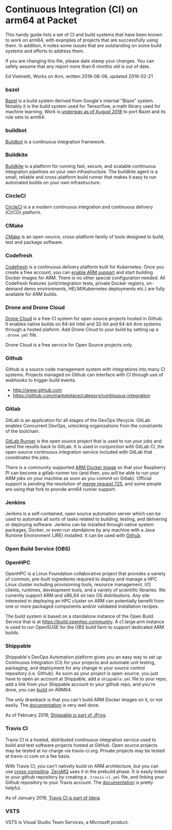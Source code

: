 # Continuous Integration (CI) on arm64 at Packet

This handy guide lists a set of CI and build systems that have been known to work
on arm64, with examples of projects that are successfully using them.
In addition, it notes some issues that are outstanding on some build systems
and efforts to address them.

If you are changing this file, please date stamp your changes. 
You can safely assume that any report more than 6 months old
is out of date.

Ed Vielmetti, Works on Arm, written 2018-08-06, updated 2019-02-21

### bazel

[Bazel](https://bazel.build/) is a build system derived from Google's internal "Blaze" system.
Notably it is the build system used for Tensorflow, a math library used for machine learning.
Work is [underway as of August 2018](https://github.com/WorksOnArm/cluster/issues/102)
to port Bazel and its rule sets to arm64.

### buildbot

[Buildbot](https://buildbot.net/) is a continuous integration framework.

### Buildkite

[Buildkite](https://www.buildkite.com) is a platform for running fast, secure, and 
scalable continuous integration pipelines on your own infrastructure.
The buildkite agent is a small, reliable and cross-platform build runner 
that makes it easy to run automated builds on your own infrastructure. 

### CircleCI

[CircleCI](https://circleci.com/) is a a modern continuous integration and continuous delivery (CI/CD) platform.

### CMake

[CMake](https://cmake.org/) is an open-source, cross-platform family of tools designed to build, test and package software.

### Codefresh

[Codefresh](https://codefresh.io/) is a continuous delivery platform built for Kubernetes. 
Once you create a free account, you can [enable ARM support](https://codefresh.io/docs/docs/incubation/arm-support/) 
and start building Docker images for ARM. There is no other special configuration needed. 
All Codefresh features (unit/integration tests, private Docker registry, on-demand demo 
environments, HELM/Kubernetes deployments etc.) are fully available for ARM builds.

### Drone and Drone Cloud

[Drone Cloud](https://cloud.drone.io) is a free CI system for open source projects hosted in Github. It enables
native builds on 64-bit Intel and 32-bit and 64-bit Arm systems through a hosted plaform. Add
Drone Cloud to your build by setting up a `.drone.yml` file.

Drone Cloud is a free service for Open Source projects only.

### Github

Github is a source code management system with integrations into many
CI systems. Projects managed on Github can interface with CI through
use of webhooks to trigger build events.

* http://www.gihtub.com
* https://github.com/marketplace/category/continuous-integration

### Gitlab

GitLab is an application for all stages of the DevOps lifecycle. GitLab 
enables Concurrent DevOps, unlocking organizations from the constraints 
of the toolchain. 

[GitLab Runner](https://docs.gitlab.com/runner/) is the open source project 
that is used to run your jobs and send the results back to GitLab. It is 
used in conjunction with GitLab CI, the open-source continuous integration 
service included with GitLab that coordinates the jobs.

There is a community supported [ARM Docker image](https://gitlab.com/ulm0/gitlab-runner) 
so that your Raspberry PI can become a gitlab-runner too (and then, you will be able 
to run your ARM jobs on your machine as soon as you commit on Gitlab). Official 
support is pending the resolution of [merge request 725](https://gitlab.com/gitlab-org/gitlab-runner/merge_requests/725),
and some people are using that fork to provide arm64 runner support.

### Jenkins

Jenkins is a self-contained, open source automation server which can be 
used to automate all sorts of tasks related to building, testing, and 
delivering or deploying software. Jenkins can be installed through native 
system packages, Docker, or even run standalone by any machine with a Java 
Runtime Environment (JRE) installed. It can be used with 
[Github](https://jenkins.io/solutions/github/).

### Open Build Service (OBS)

### OpenHPC

OpenHPC is a Linux Foundation collaborative project that provides a 
variety of common, pre-built ingredients required to deploy and manage 
a HPC Linux cluster including provisioning tools, resource management, 
I/O clients, runtimes, development tools, and a variety of scientific 
libraries. We currently support ARM and x86_64 on two OS distributions. 
Any site interested in deploying an HPC cluster on ARM can potentially 
benefit from one or more packaged components and/or validated installation recipes.

The build system is based on a standalone instance of the Open Build 
Service that is at https://build.openhpc.community. A c1.large.arm instance 
is used to run OpenSUSE for the OBS build farm to support dedicated ARM builds.

### Shippable

Shippable's DevOps Automation platform gives you an easy way to set up 
Continuous Integration (CI) for your projects and automate unit testing, 
packaging, and deployment for any change in your source control repository 
(i.e. Github). As soon as your project is open-source, you just have to 
open an account at Shippable, add a `shippable.yml` file to your repo, 
add a link from your Shippable account to your github repo, and you're done, 
you can [build](https://github.com/gounthar/docker-adb/tree/stretch) on ARM64.

The only drawback is that you can't build ARM Docker images on it, 
or not easily. The [documentation](http://docs.shippable.com/platform/tutorial/workflow/run-ci-builds-on-arm/) 
is very well done.

As of February 2019, [Shippable is part of JFrog](https://techcrunch.com/2019/02/21/jfrog-acquires-shippable-adding-continuous-integration-and-delivery-to-its-devops-platform/).

### Travis CI

Travis CI is a hosted, distributed continuous integration service 
used to build and test software projects hosted at GitHub.
Open source projects may be tested at no charge via travis-ci.org. 
Private projects may be tested at travis-ci.com on a fee basis.

With Travis CI, you can't natively build on ARM architecture, but you 
can use [cross-compiling](https://github.com/gounthar/minitouch/blob/master/.travis.yml). [
ZeroMQ](https://github.com/zeromq/zeromq.js/) uses it in the prebuild phase. 
It is easily linked to your github repository by creating a `.travis-ci.yml` 
file, and linking your Github repository to your Travis account. 
The [documentation](https://docs.travis-ci.com/user/getting-started/) is pretty helpful.

As of January 2019, [Travis CI is part of Idera](https://blog.travis-ci.com/2019-01-23-travis-ci-joins-idera-inc).

### VSTS

VSTS is Visual Studio Team Services, a Microsoft product.
